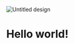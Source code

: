 ![Untitled design](https://user-images.githubusercontent.com/70109524/159360756-3cc948c4-62e6-45a2-bea5-087e1c5c0077.png)



# Hello world! 



